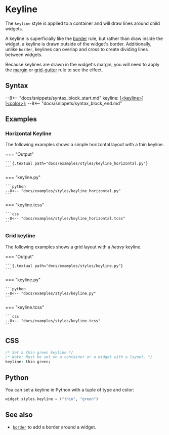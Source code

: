 # Keyline

The `keyline` style is applied to a container and will draw lines around child widgets.

A keyline is superficially like the [border](./border.md) rule, but rather than draw inside the widget, a keyline is drawn outside of the widget's border. Additionally, unlike `border`, keylines can overlap and cross to create dividing lines between widgets.

Because keylines are drawn in the widget's margin, you will need to apply the [margin](./margin.md) or [grid-gutter](./grid/grid_gutter.md) rule to see the effect.


## Syntax

--8<-- "docs/snippets/syntax_block_start.md"
keyline: [<a href="../../css_types/keyline">&lt;keyline&gt;</a>] [<a href="../../css_types/color">&lt;color&gt;</a>];
--8<-- "docs/snippets/syntax_block_end.md"


## Examples

### Horizontal Keyline

The following examples shows a simple horizontal layout with a thin keyline.

=== "Output"

    ```{.textual path="docs/examples/styles/keyline_horizontal.py"}
    ```

=== "keyline.py"

    ```python
    --8<-- "docs/examples/styles/keyline_horizontal.py"
    ```

=== "keyline.tcss"

    ```css
    --8<-- "docs/examples/styles/keyline_horizontal.tcss"
    ```



### Grid keyline

The following examples shows a grid layout with a *heavy* keyline.

=== "Output"

    ```{.textual path="docs/examples/styles/keyline.py"}
    ```

=== "keyline.py"

    ```python
    --8<-- "docs/examples/styles/keyline.py"
    ```

=== "keyline.tcss"

    ```css
    --8<-- "docs/examples/styles/keyline.tcss"
    ```


## CSS

```css
/* Set a thin green keyline */
/* Note: Must be set on a container or a widget with a layout. */
keyline: thin green;
```

## Python

You can set a keyline in Python with a tuple of type and color:

```python
widget.styles.keyline = ("thin", "green")
```


## See also

 - [`border`](./border.md) to add a border around a widget.
